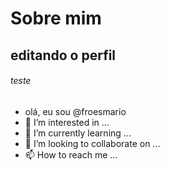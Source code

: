 # Sobre mim

## editando o perfil
###### teste

- olá, eu sou @froesmario
- 👀 I’m interested in ...
- 🌱 I’m currently learning ...
- 💞️ I’m looking to collaborate on ...
- 📫 How to reach me ...

<!---
froesmario/froesmario is a ✨ special ✨ repository because its `README.md` (this file) appears on your GitHub profile.
You can click the Preview link to take a look at your changes.
--->
